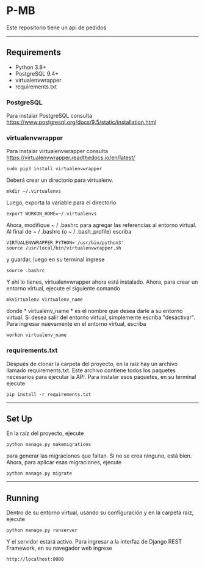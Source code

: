 # P-MB

Este repositorio tiene un api de pedidos

----

## Requirements

* Python 3.8+
* PostgreSQL 9.4+
* virtualenvwrapper
* requirements.txt

### PostgreSQL
Para instalar PostgreSQL consulta https://www.postgresql.org/docs/9.5/static/installation.html

### virtualenvwrapper

Para instalar virtualenvwrapper consulta https://virtualenvwrapper.readthedocs.io/en/latest/

```shell
sudo pip3 install virtualenvwrapper
```

Deberá crear un directorio para virtualenv.
```shell
mkdir ~/.virtualenvs
```
Luego, exporta la variable para el directorio
```shell
export WORKON_HOME=~/.virtualenvs
```
Ahora, modifique ~ / .bashrc para agregar las referencias al entorno virtual. Al final de ~ / .bashrc (o ~ / .bash_profile) escriba
```shell
VIRTUALENVWRAPPER_PYTHON='/usr/bin/python3'
source /usr/local/bin/virtualenvwrapper.sh
```
y guardar, luego en su terminal ingrese

```shell
source .bashrc
```
Y ahí lo tienes, virtualenvwrapper ahora está instalado. Ahora, para crear un entorno virtual, ejecute el siguiente comando
```shell
mkvirtualenv virtualenv_name
```
donde * virtualenv_name * es el nombre que desea darle a su entorno virtual. Si desea salir del entorno virtual, simplemente escriba "desactivar". Para ingresar nuevamente en el entorno virtual, escriba
```shell
workon virtualenv_name
```

### requirements.txt
Después de clonar la carpeta del proyecto, en la raíz hay un archivo llamado requirements.txt. Este archivo contiene todos los paquetes necesarios para ejecutar la API. Para instalar esos paquetes, en su terminal ejecute
```shell
pip install -r requirements.txt
```

----

## Set Up

En la raíz del proyecto, ejecute
```shell
python manage.py makemigrations
```
para generar las migraciones que faltan. Si no se crea ninguno, está bien. Ahora, para aplicar esas migraciones, ejecute
```shell
python manage.py migrate
```


----

## Running

Dentro de su entorno virtual, usando su configuración y en la carpeta raíz, ejecute
```shell
python manage.py runserver
```
Y el servidor estará activo. Para ingresar a la interfaz de Django REST Framework, en su navegador web ingrese
```
http://localhost:8000
```